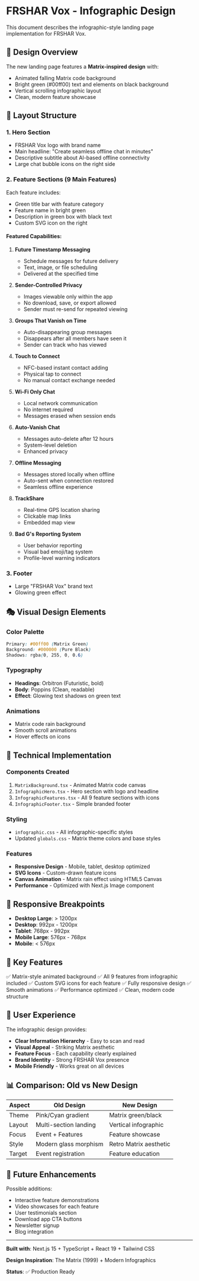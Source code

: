 # FRSHAR Vox - Infographic Design

This document describes the infographic-style landing page implementation for FRSHAR Vox.

## 🎨 Design Overview

The new landing page features a **Matrix-inspired design** with:
- Animated falling Matrix code background
- Bright green (#00ff00) text and elements on black background
- Vertical scrolling infographic layout
- Clean, modern feature showcase

## 📐 Layout Structure

### 1. **Hero Section**
- FRSHAR Vox logo with brand name
- Main headline: "Create seamless offline chat in minutes"
- Descriptive subtitle about AI-based offline connectivity
- Large chat bubble icons on the right side

### 2. **Feature Sections** (9 Main Features)

Each feature includes:
- Green title bar with feature category
- Feature name in bright green
- Description in green box with black text
- Custom SVG icon on the right

#### Featured Capabilities:

1. **Future Timestamp Messaging**
   - Schedule messages for future delivery
   - Text, image, or file scheduling
   - Delivered at the specified time

2. **Sender-Controlled Privacy**
   - Images viewable only within the app
   - No download, save, or export allowed
   - Sender must re-send for repeated viewing

3. **Groups That Vanish on Time**
   - Auto-disappearing group messages
   - Disappears after all members have seen it
   - Sender can track who has viewed

4. **Touch to Connect**
   - NFC-based instant contact adding
   - Physical tap to connect
   - No manual contact exchange needed

5. **Wi-Fi Only Chat**
   - Local network communication
   - No internet required
   - Messages erased when session ends

6. **Auto-Vanish Chat**
   - Messages auto-delete after 12 hours
   - System-level deletion
   - Enhanced privacy

7. **Offline Messaging**
   - Messages stored locally when offline
   - Auto-sent when connection restored
   - Seamless offline experience

8. **TrackShare**
   - Real-time GPS location sharing
   - Clickable map links
   - Embedded map view

9. **Bad G's Reporting System**
   - User behavior reporting
   - Visual bad emoji/tag system
   - Profile-level warning indicators

### 3. **Footer**
- Large "FRSHAR Vox" brand text
- Glowing green effect

## 🎭 Visual Design Elements

### Color Palette
```css
Primary: #00ff00 (Matrix Green)
Background: #000000 (Pure Black)
Shadows: rgba(0, 255, 0, 0.6)
```

### Typography
- **Headings**: Orbitron (Futuristic, bold)
- **Body**: Poppins (Clean, readable)
- **Effect**: Glowing text shadows on green text

### Animations
- Matrix code rain background
- Smooth scroll animations
- Hover effects on icons

## 🔧 Technical Implementation

### Components Created
1. `MatrixBackground.tsx` - Animated Matrix code canvas
2. `InfographicHero.tsx` - Hero section with logo and headline
3. `InfographicFeatures.tsx` - All 9 feature sections with icons
4. `InfographicFooter.tsx` - Simple branded footer

### Styling
- `infographic.css` - All infographic-specific styles
- Updated `globals.css` - Matrix theme colors and base styles

### Features
- **Responsive Design** - Mobile, tablet, desktop optimized
- **SVG Icons** - Custom-drawn feature icons
- **Canvas Animation** - Matrix rain effect using HTML5 Canvas
- **Performance** - Optimized with Next.js Image component

## 📱 Responsive Breakpoints

- **Desktop Large**: > 1200px
- **Desktop**: 992px - 1200px
- **Tablet**: 768px - 992px
- **Mobile Large**: 576px - 768px
- **Mobile**: < 576px

## 🚀 Key Features

✅ Matrix-style animated background
✅ All 9 features from infographic included
✅ Custom SVG icons for each feature
✅ Fully responsive design
✅ Smooth animations
✅ Performance optimized
✅ Clean, modern code structure

## 🎯 User Experience

The infographic design provides:
- **Clear Information Hierarchy** - Easy to scan and read
- **Visual Appeal** - Striking Matrix aesthetic
- **Feature Focus** - Each capability clearly explained
- **Brand Identity** - Strong FRSHAR Vox presence
- **Mobile Friendly** - Works great on all devices

## 📊 Comparison: Old vs New Design

| Aspect | Old Design | New Design |
|--------|-----------|------------|
| Theme | Pink/Cyan gradient | Matrix green/black |
| Layout | Multi-section landing | Vertical infographic |
| Focus | Event + Features | Feature showcase |
| Style | Modern glass morphism | Retro Matrix aesthetic |
| Target | Event registration | Feature education |

## 🔮 Future Enhancements

Possible additions:
- Interactive feature demonstrations
- Video showcases for each feature
- User testimonials section
- Download app CTA buttons
- Newsletter signup
- Blog integration

---

**Built with**: Next.js 15 + TypeScript + React 19 + Tailwind CSS

**Design Inspiration**: The Matrix (1999) + Modern Infographics

**Status**: ✅ Production Ready

